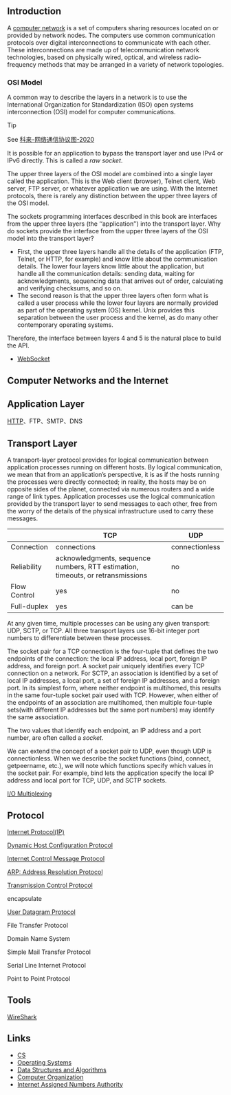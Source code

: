 ## Introduction

A [computer network](https://en.wikipedia.org/wiki/Computer_network) is a set of computers sharing resources located on or provided by network nodes.
The computers use common communication protocols over digital interconnections to communicate with each other.
These interconnections are made up of telecommunication network technologies, based on physically wired, optical,
and wireless radio-frequency methods that may be arranged in a variety of network topologies.

### OSI Model

A common way to describe the layers in a network is to use the International Organization for Standardization (ISO) open systems interconnection (OSI) model for computer communications.

> [!TIP]
>
> See [科来-网络通信协议图-2020](http://www.colasoft.com.cn/download/network-protocol-map-2020.pdf)

It is possible for an application to bypass the transport layer and use IPv4 or IPv6 directly. This is called a *raw socket*.

The upper three layers of the OSI model are combined into a single layer called the application.
This is the Web client (browser), Telnet client, Web server, FTP server, or whatever application we are using.
With the Internet protocols, there is rarely any distinction between the upper three layers of the OSI model.

The sockets programming interfaces described in this book are interfaces from the upper three layers (the ‘‘application’’) into the transport layer.
Why do sockets provide the interface from the upper three layers of the OSI model into the transport layer?

- First, the upper three layers handle all the details of the application (FTP, Telnet, or HTTP, for example) and know little about the communication details.
  The lower four layers know little about the application, but handle all the communication details: sending data, waiting for acknowledgments, sequencing data that arrives out of order, calculating and verifying checksums, and so on.
- The second reason is that the upper three layers often form what is called a user process while the lower four layers are normally provided as part of the operating system (OS) kernel.
  Unix provides this separation between the user process and the kernel, as do many other contemporary operating systems.

Therefore, the interface between layers 4 and 5 is the natural place to build the API.

- [WebSocket](/docs/CS/CN/WebSocket.md)


## Computer Networks and the Internet

## Application Layer

[HTTP](/docs/CS/CN/HTTP.md)、FTP、SMTP、DNS

## Transport Layer

A transport-layer protocol provides for logical communication between application processes running on different hosts.
By logical communication, we mean that from an application’s perspective, it is as if the hosts running the processes were directly connected; in reality, the hosts may be on opposite sides of the planet, connected via numerous routers and a wide range of link types.
Application processes use the logical communication provided by the transport layer to send messages to each other, free from the worry of the details of the physical infrastructure used to carry these messages.


|              | TCP                                                                             | UDP            |
| -------------- | --------------------------------------------------------------------------------- | ---------------- |
| Connection   | connections                                                                     | connectionless |
| Reliability  | acknowledgments, sequence numbers, RTT estimation, timeouts, or retransmissions | no             |
| Flow Control | yes                                                                             | no             |
| Full-duplex  | yes                                                                             | can be         |

At any given time, multiple processes can be using any given transport: UDP, SCTP, or TCP. All three transport layers use 16-bit integer port numbers to differentiate between these processes.


The socket pair for a TCP connection is the four-tuple that defines the two endpoints of the connection: the local IP address, local port, foreign IP address, and foreign port. 
A socket pair uniquely identifies every TCP connection on a network.
For SCTP, an association is identified by a set of local IP addresses, a local port, a set of foreign IP addresses, and a foreign port. 
In its simplest form, where neither endpoint is multihomed, this results in the same four-tuple socket pair used with TCP. 
However, when either of the endpoints of an association are multihomed, then multiple four-tuple sets(with different IP addresses but the same port numbers) may identify the same association.

The two values that identify each endpoint, an IP address and a port number, are often called a *socket*.

We can extend the concept of a socket pair to UDP, even though UDP is connectionless. 
When we describe the socket functions (bind, connect, getpeername, etc.), we will note which functions specify which values in the socket pair. 
For example, bind lets the application specify the local IP address and local port for TCP, UDP, and SCTP sockets.


[I/O Multiplexing](/docs/CS/CN/MultiIO.md)

## Protocol

[Internet Protocol(IP)](/docs/CS/CN/IP.md)

[Dynamic Host Configuration Protocol](/docs/CS/CN/DHCP.md)

[Internet Control Message Protocol](/docs/CS/CN/ICMP.md)

[ARP: Address Resolution Protocol](/docs/CS/CN/ARP.md)

[Transmission Control Protocol](/docs/CS/CN/TCP.md)

encapsulate

[User Datagram Protocol](/docs/CS/CN/UDP.md)

File Transfer Protocol

Domain Name System

Simple Mail Transfer Protocol

Serial Line Internet Protocol

Point to Point Protocol

## Tools

[WireShark](/docs/CS/CN/Tools/WireShark.md)

## Links

- [CS](/docs/CS/CS.md)
- [Operating Systems](/docs/CS/OS/OS.md)
- [Data Structures and Algorithms](/docs/CS/Algorithms/Algorithms.md)
- [Computer Organization](/docs/CS/CO/CO.md)
- [Internet Assigned Numbers Authority](https://www.iana.org/)
